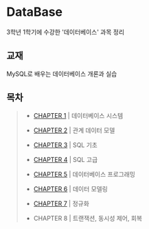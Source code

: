 # DataBase

3학년 1학기에 수강한 '데이터베이스' 과목 정리

## 교재

MySQL로 배우는 데이터베이스 개론과 실습

## 목차

> * [CHAPTER 1](https://github.com/Jisu00/DataBase/blob/main/CHAPTER%201.md) | 데이터베이스 시스템
>
> * [CHAPTER 2](https://github.com/Jisu00/DataBase/blob/main/CHAPTER%202.md) | 관계 데이터 모델
>
> * [CHAPTER 3](https://github.com/Jisu00/DataBase/blob/main/CHAPTER%203.md) | SQL 기초
>
> * [CHAPTER 4](https://github.com/Jisu00/DataBase/blob/main/CHAPTER%204.md) | SQL 고급
>
> * [CHAPTER 5](https://github.com/Jisu00/DataBase/blob/main/CHAPTER%205.md) | 데이터베이스 프로그래밍
>
> * [CHAPTER 6](https://github.com/Jisu00/DataBase/blob/main/CHAPTER%206.md) | 데이터 모델링
> 
> * [CHAPTER 7](https://github.com/Jisu00/DataBase/blob/main/CHAPTER%207.md) | 정규화
> 
> * CHAPTER 8 | 트랜잭션, 동시성 제어, 회복
